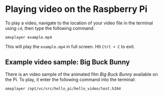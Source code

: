 # Playing video on the Raspberry Pi

To play a video, navigate to the location of your video file in the terminal using `cd`, then type the following command:

```
omxplayer example.mp4
```

This will play the `example.mp4` in full screen. Hit `Ctrl + C` to exit.

## Example video sample: Big Buck Bunny

There is an video sample of the animated film *Big Buck Bunny* available on the Pi. To play, it enter the following command into the terminal:

```
omxplayer /opt/vc/src/hello_pi/hello_video/test.h264
```
